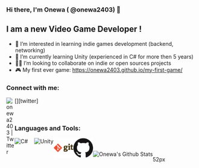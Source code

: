 ### Hi there, I'm Onewa ( @onewa2403) 👋

## I am a new Video Game Developer !
- 👀 I’m interested in learning indie games development (backend, networking)
- 🌱 I’m currently learning Unity (experienced in C# for more then 5 years)
- 👨‍💻 I’m looking to collaborate on indie or open sources projects
- 🎮 My first ever game: https://onewa2403.github.io/my-first-game/

### Connect with me:

[<img align="left" alt="onewa2403 | Twitter" width="22px" src="https://cdn.jsdelivr.net/npm/simple-icons@v3/icons/twitter.svg" />][twitter]

<br />

### Languages and Tools:

<img align="left" alt="C#" width="52px" src="https://user-images.githubusercontent.com/53059733/146881283-d97c8e2e-2234-4b6f-92f3-0724b273786e.png" />
<img align="left" alt="Unity" width="52px" src="https://user-images.githubusercontent.com/53059733/146881118-6c21a6dc-fd53-4953-8886-cf80b5b6ee20.png" />
<img align="left" alt="Git" width="52px" src="https://raw.githubusercontent.com/github/explore/80688e429a7d4ef2fca1e82350fe8e3517d3494d/topics/git/git.png" />
<img align="left" alt="GitHub" width="52px" src="https://raw.githubusercontent.com/github/explore/78df643247d429f6cc873026c0622819ad797942/topics/github/github.png" />

<br />
<br />

<img align="left" alt="Onewa's Github Stats" src="https://github-readme-stats.vercel.app/api?username=onewa2403&show_icons=true&hide_border=true" />

52px

<!---
onewa2403/onewa2403 is a ✨ special ✨ repository because its `README.md` (this file) appears on your GitHub profile.
You can click the Preview link to take a look at your changes.
--->
